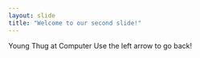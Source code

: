 ```yaml
---
layout: slide
title: "Welcome to our second slide!"
---
```

Young Thug at Computer
Use the left arrow to go back!
